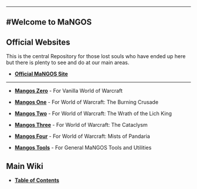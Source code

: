 ----
#Welcome to MaNGOS
----
**Official Websites**
----

This is the central Repository for those lost souls who have ended up here but there is plenty to see and do at our main areas.

* [**Official MaNGOS Site**](https://getmangos.co.uk/)  

----

* [**Mangos Zero**](https://github.com/mangoszero/) - For Vanilla World of Warcraft
* [**Mangos One**](https://github.com/mangosone/) - For World of Warcraft: The Burning Crusade
* [**Mangos Two**](https://github.com/mangostwo/) - For World of Warcraft: The Wrath of the Lich King
* [**Mangos Three**](https://github.com/mangosthree/) - For World of Warcraft: The Cataclysm
* [**Mangos Four**](https://github.com/mangosfour/) - For World of Warcraft: Mists of Pandaria


* [**Mangos Tools**](https://github.com/mangostools/) - For General MaNGOS Tools and Utilities

**Main Wiki**
----

* [**Table of Contents**](http://github.com/mangoswiki/Wiki/wiki/Home)  
